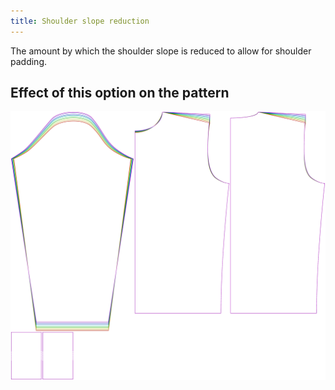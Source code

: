 ```yaml
---
title: Shoulder slope reduction
---
```


The amount by which the shoulder slope is reduced to allow for shoulder padding.

## Effect of this option on the pattern

![This image shows the effect of this option by superimposing several variants that have a different value for this option](sven_shoulderslopereduction_sample.svg "Effect of this option on the pattern")
